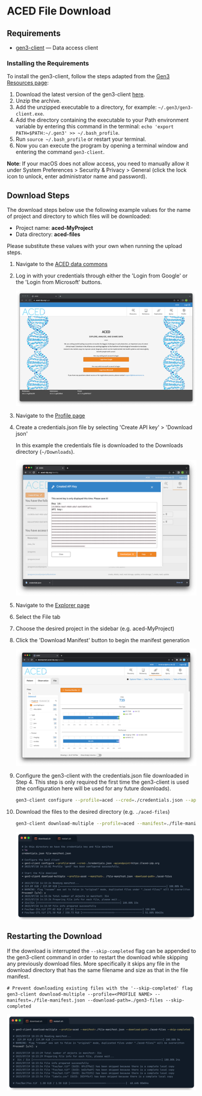 # ACED File Download

## Requirements

- [gen3-client](https://github.com/uc-cdis/cdis-data-client) — Data access client 

### Installing the Requirements

To install the gen3-client, follow the steps adapted from the [Gen3 Resources page](https://gen3.org/resources/user/gen3-client/#1-installation-instructions):

1. Download the latest version of the gen3-client [here](https://github.com/uc-cdis/cdis-data-client/releases/latest).
2. Unzip the archive.
3. Add the unzipped executable to a directory, for example: `~/.gen3/gen3-client.exe`.
4. Add the directory containing the executable to your Path environment variable by entering this command in the terminal: `echo 'export PATH=$PATH:~/.gen3' >> ~/.bash_profile`.
5. Run `source ~/.bash_profile` or restart your terminal.
6. Now you can execute the program by opening a terminal window and entering the command `gen3-client`.

**Note**: If your macOS does not allow access, you need to manually allow it under System Preferences > Security & Privacy > General (click the lock icon to unlock, enter administrator name and password).


## Download Steps

The download steps below use the following example values for the name of project and directory to which files will be downloaded:

- Project name: **aced-MyProject**
- Data directory: **aced-files**

Please substitute these values with your own when running the upload steps.

1. Navigate to the [ACED data commons](https://aced-idp.org/)

2. Log in with your credentials through either the 'Login from Google' or the 'Login from Microsoft' buttons.

    ![Login page](./images/login.png)

3. Navigate to the [Profile page](https://aced-idp.org/identity) 

4. Create a credentials.json file by selecting 'Create API key' > 'Download json'

    In this example the credentials file is downloaded to the Downloads directory (`~/Downloads`).

    ![Creating a credentials.json key](./images/credentials-json.png)

5. Navigate to the [Explorer page](https://aced-idp.org/explorer)

6. Select the File tab

7. Choose the desired project in the sidebar (e.g. aced-MyProject)

8. Click the 'Download Manifest' button to begin the manifest generation

    ![Downloading a file manifest](./images/file-manifest-download.png)

9. Configure the gen3-client with the credentials.json file downloaded in Step 4. This step is only required the first time the gen3-client is used (the configuration here will be used for any future downloads).

    ```sh
    gen3-client configure --profile=aced --cred=./credentials.json --apiendpoint=https://aced-idp.org
    ```

10. Download the files to the desired directory (e.g. `./aced-files`)

    ```sh
    gen3-client download-multiple --profile=aced --manifest=./file-manifest.json --download-path=./aced-files
    ```

    ![Starting the file download](./images/file-download.png)

<!-- Terminal image source: -->
<!-- https://app.codeimage.dev/d1c80a2d-cded-432e-9d2e-825a0e058996 -->

## Restarting the Download

If the download is interrupted the `--skip-completed` flag can be appended to the gen3-client command in order to restart the download while skipping any previously download files. More specifically it skips any file in the download directory that has the same filename and size as that in the file manifest.

    # Prevent downloading existing files with the '--skip-completed' flag
    gen3-client download-multiple --profile=<PROFILE NAME> --manifest=./file-manifest.json --download-path=./gen3-files --skip-completed

![Restarting the file download](./images/restart-file-download.png)
